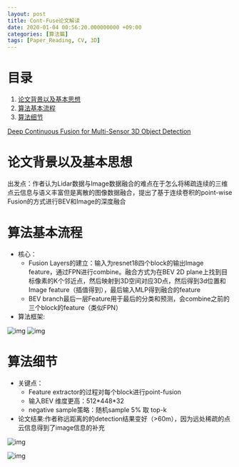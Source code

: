 ```yaml
---
layout: post
title: Cont-Fuse论文解读
date: 2020-01-04 00:56:20.000000000 +09:00
categories: [算法篇]
tags: [Paper_Reading, CV, 3D]
---
```


# 目录

1.  [论文背景以及基本思想](#org0fd639c)
2.  [算法基本流程](#org28170ad)
3.  [算法细节](#orgaa02989)

[Deep Continuous Fusion for Multi-Sensor 3D Object Detection](http://openaccess.thecvf.com/content_ECCV_2018/papers/Ming_Liang_Deep_Continuous_Fusion_ECCV_2018_paper.pdf)


<a id="org0fd639c"></a>

# 论文背景以及基本思想

出发点：作者认为Lidar数据与Image数据融合的难点在于怎么将稀疏连续的三维点云信息与语义丰富但是离散的图像数据融合，提出了基于连续卷积的point-wise Fusion的方式进行BEV和Image的深度融合


<a id="org28170ad"></a>

# 算法基本流程

-   核心：
    -   Fusion Layers的建立：输入为resnet18四个block的输出Image feature，通过FPN进行combine。融合方式为在BEV 2D plane上找到目标像素的K个邻近点，然后映射到3D空间对应3D点，然后得到3d位置和Image feature（插值得到），最后输入MLP得到融合的feature
    -   BEV branch最后一层Feature用于最后的分类和预测，会combine之前的三个block的feature（类似FPN）
-   算法框架:

![img](https://cdn.jsdelivr.net/gh/ZhengWG/Imgs_blog/2020-01-04-Cont-Fuse%E8%AE%BA%E6%96%87%E8%A7%A3%E8%AF%BB/2020_01_04_ContFuse_20210710_002124.png)
![img](https://cdn.jsdelivr.net/gh/ZhengWG/Imgs_blog/2020-01-04-Cont-Fuse%E8%AE%BA%E6%96%87%E8%A7%A3%E8%AF%BB/2020_01_04_ContFuse_20210710_002139.png)


<a id="orgaa02989"></a>

# 算法细节

-   关键点：
    -   Feature extractor的过程对每个block进行point-fusion
    -   输入BEV 维度更高：512\*448\*32
    -   negative sample策略：随机sample 5% 取 top-k
-   论文结果:作者称远距离的的detection结果变好（>60m），因为远处稀疏的点云信息得到了image信息的补充

![img](https://cdn.jsdelivr.net/gh/ZhengWG/Imgs_blog/2020-01-04-Cont-Fuse%E8%AE%BA%E6%96%87%E8%A7%A3%E8%AF%BB/2020_01_04_ContFuse_20210710_002311.png)

![img](https://cdn.jsdelivr.net/gh/ZhengWG/Imgs_blog/2020-01-04-Cont-Fuse%E8%AE%BA%E6%96%87%E8%A7%A3%E8%AF%BB/2020_01_04_ContFuse_20210710_002356.png)

